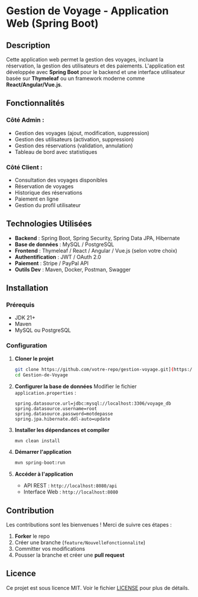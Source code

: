 # Gestion de Voyage - Application Web (Spring Boot)

## Description
Cette application web permet la gestion des voyages, incluant la réservation, la gestion des utilisateurs et des paiements.
L'application est développée avec **Spring Boot** pour le backend et une interface utilisateur basée sur **Thymeleaf** ou un framework moderne comme **React/Angular/Vue.js**.

## Fonctionnalités
### Côté Admin :
- Gestion des voyages (ajout, modification, suppression)
- Gestion des utilisateurs (activation, suppression)
- Gestion des réservations (validation, annulation)
- Tableau de bord avec statistiques

### Côté Client :
- Consultation des voyages disponibles
- Réservation de voyages
- Historique des réservations
- Paiement en ligne
- Gestion du profil utilisateur

## Technologies Utilisées
- **Backend** : Spring Boot, Spring Security, Spring Data JPA, Hibernate
- **Base de données** : MySQL / PostgreSQL
- **Frontend** : Thymeleaf / React / Angular / Vue.js (selon votre choix)
- **Authentification** : JWT / OAuth 2.0
- **Paiement** : Stripe / PayPal API
- **Outils Dev** : Maven, Docker, Postman, Swagger

## Installation
### Prérequis
- JDK 21+
- Maven
- MySQL ou PostgreSQL

### Configuration
1. **Cloner le projet**
   ```sh
   git clone https://github.com/votre-repo/gestion-voyage.git](https://github.com/salimbachnou/Gestion-de-Voyage.git
   cd Gestion-de-Voyage
   ```

2. **Configurer la base de données**
   Modifier le fichier `application.properties` :
   ```properties
   spring.datasource.url=jdbc:mysql://localhost:3306/voyage_db
   spring.datasource.username=root
   spring.datasource.password=motdepasse
   spring.jpa.hibernate.ddl-auto=update
   ```

3. **Installer les dépendances et compiler**
   ```sh
   mvn clean install
   ```

4. **Démarrer l'application**
   ```sh
   mvn spring-boot:run
   ```

5. **Accéder à l'application**
   - API REST : `http://localhost:8080/api`
   - Interface Web : `http://localhost:8080`


## Contribution
Les contributions sont les bienvenues ! Merci de suivre ces étapes :
1. **Forker** le repo
2. Créer une branche (`feature/NouvelleFonctionnalite`)
3. Committer vos modifications
4. Pousser la branche et créer une **pull request**

## Licence
Ce projet est sous licence MIT. Voir le fichier [LICENSE](LICENSE) pour plus de détails.

